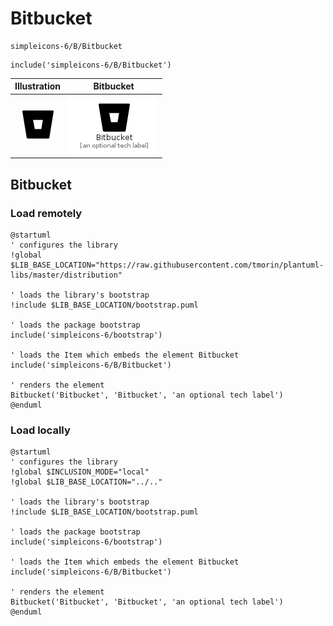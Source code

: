 # Bitbucket


```text
simpleicons-6/B/Bitbucket
```

```text
include('simpleicons-6/B/Bitbucket')
```



| Illustration | Bitbucket |
| :---: | :---: |
| ![illustration for Illustration](../../simpleicons-6/B/Bitbucket.png) | ![illustration for Bitbucket](../../simpleicons-6/B/Bitbucket.Local.png) |




## Bitbucket

### Load remotely
```plantuml
@startuml
' configures the library
!global $LIB_BASE_LOCATION="https://raw.githubusercontent.com/tmorin/plantuml-libs/master/distribution"

' loads the library's bootstrap
!include $LIB_BASE_LOCATION/bootstrap.puml

' loads the package bootstrap
include('simpleicons-6/bootstrap')

' loads the Item which embeds the element Bitbucket
include('simpleicons-6/B/Bitbucket')

' renders the element
Bitbucket('Bitbucket', 'Bitbucket', 'an optional tech label')
@enduml
```

### Load locally
```plantuml
@startuml
' configures the library
!global $INCLUSION_MODE="local"
!global $LIB_BASE_LOCATION="../.."

' loads the library's bootstrap
!include $LIB_BASE_LOCATION/bootstrap.puml

' loads the package bootstrap
include('simpleicons-6/bootstrap')

' loads the Item which embeds the element Bitbucket
include('simpleicons-6/B/Bitbucket')

' renders the element
Bitbucket('Bitbucket', 'Bitbucket', 'an optional tech label')
@enduml
```

